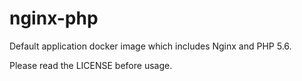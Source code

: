 # nginx-php
Default application docker image which includes Nginx and PHP 5.6.

Please read the LICENSE before usage.